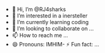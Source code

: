 - 👋 Hi, I’m @RJ4sharks
- 👀 I’m interested in a inersteller
- 🌱 I’m currently learning coding
- 💞️ I’m looking to collaborate on ...
- 📫 How to reach me ...
- 😄 Pronouns: IMHIM- 
⚡ Fun fact: ...
<!---
RJ4sharks/RJ4sharks is a ✨ special ✨ repository because its `README.md` (this file) appears on your GitHub profile.
You can click the Preview link to take a look at your changes.
--->
